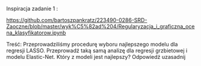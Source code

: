 Inspiracja zadanie 1 :

https://github.com/bartoszpankratz/223490-0286-SRD-Zaoczne/blob/master/wyk%C5%82ad%204/Regularyzacja_i_graficzna_ocena_klasyfikatorow.ipynb

Treść:
Przeprowadziliśmy procedurę wyboru najlepszego modelu dla regresji LASSO.
Przeprowadź taką samą analizę dla regresji grzbietowej i modelu Elastic-Net.
Który z modeli jest najlepszy? Odpowiedź uzasadnij 
